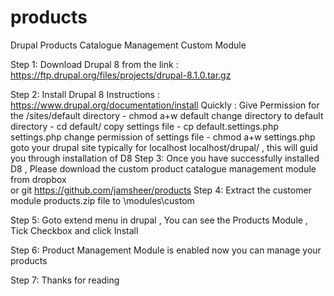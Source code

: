 # products
Drupal Products Catalogue Management Custom Module

Step 1: Download Drupal 8 from the link : https://ftp.drupal.org/files/projects/drupal-8.1.0.tar.gz

Step 2: Install Drupal 8 Instructions : https://www.drupal.org/documentation/install
        Quickly : Give Permission for the /sites/default directory -  chmod a+w default
                  change directory to default directory - cd default/
                  copy settings file - cp default.settings.php settings.php
                  change permission of settings file - chmod a+w settings.php
                  goto your drupal site typically for localhost localhost/drupal/ , this will guid you through installation of D8
Step 3: Once you have successfully installed D8 , Please download the  custom product catalogue management module from 
        dropbox  
        or git https://github.com/jamsheer/products
Step 4: Extract the customer module products.zip file to \modules\custom

Step 5: Goto extend menu in drupal , You can see the Products Module , Tick Checkbox and click Install 

Step 6: Product Management Module is enabled now you can manage your products

Step 7: Thanks for reading 




